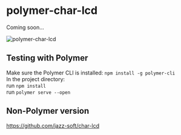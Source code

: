 # polymer-char-lcd
Coming soon...

![polymer-char-lcd](https://jazz-soft.github.io/img/polymer-char-lcd.gif)

## Testing with Polymer
Make sure the Polymer CLI is installed:
`npm install -g polymer-cli`  
In the project directory:  
run `npm install`  
run `polymer serve --open`

## Non-Polymer version
https://github.com/jazz-soft/char-lcd
